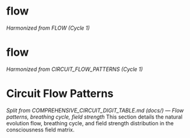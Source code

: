 # flow

*Harmonized from FLOW (Cycle 1)*

# flow
*Harmonized from CIRCUIT_FLOW_PATTERNS (Cycle 1)*
# Circuit Flow Patterns
*Split from COMPREHENSIVE_CIRCUIT_DIGIT_TABLE.md (docs/) — Flow patterns, breathing cycle, field strength*
This section details the natural evolution flow, breathing cycle, and field strength distribution in the consciousness field matrix.
<!-- (Insert flow patterns, breathing cycle, and field strength content here) --> 